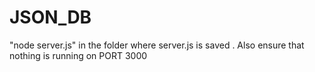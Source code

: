 # JSON_DB


"node server.js" in the folder where server.js is saved .
Also ensure that nothing is running on PORT 3000
